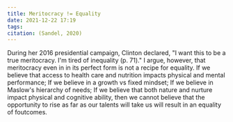 ```yaml
---
title: Meritocracy != Equality
date: 2021-12-22 17:19
tags: 
citation: (Sandel, 2020)
---
```


During her 2016 presidential campaign, Clinton declared, "I want this to be a true meritocracy. I'm tired of inequality (p. 71)." I argue, however, that meritocracy even in in its perfect form is not a recipe for equality. If we believe that access to health care and nutrition impacts physical and mental performance; If we believe in a growth vs fixed mindset; If we believe in Maslow's hierarchy of needs; If we believe that both nature and nurture impact physical and cognitive ability, then we cannot believe that the opportunity to rise as far as our talents will take us will result in an equality of foutcomes. 
